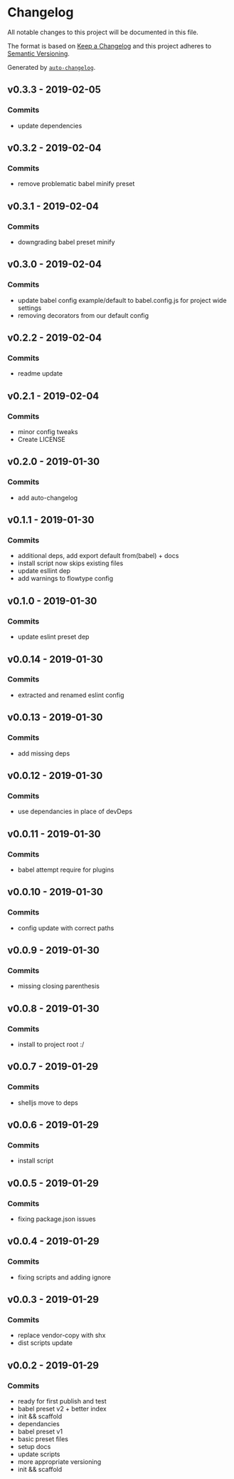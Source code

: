 # Changelog

All notable changes to this project will be documented in this file.

The format is based on [Keep a Changelog](http://keepachangelog.com/en/1.0.0/)
and this project adheres to [Semantic Versioning](http://semver.org/spec/v2.0.0.html).

Generated by [`auto-changelog`](https://github.com/CookPete/auto-changelog).

## v0.3.3 - 2019-02-05

### Commits

- update dependencies 

## v0.3.2 - 2019-02-04

### Commits

- remove problematic babel minify preset 

## v0.3.1 - 2019-02-04

### Commits

- downgrading babel preset minify 

## v0.3.0 - 2019-02-04

### Commits

- update babel config example/default to babel.config.js for project wide settings 
- removing decorators from our default config 

## v0.2.2 - 2019-02-04

### Commits

- readme update 

## v0.2.1 - 2019-02-04

### Commits

- minor config tweaks 
- Create LICENSE 

## v0.2.0 - 2019-01-30

### Commits

- add auto-changelog 

## v0.1.1 - 2019-01-30

### Commits

- additional deps, add export default from(babel) + docs 
- install script now skips existing files 
- update esllint dep 
- add warnings to flowtype config 

## v0.1.0 - 2019-01-30

### Commits

- update eslint preset dep 

## v0.0.14 - 2019-01-30

### Commits

- extracted and renamed eslint config 

## v0.0.13 - 2019-01-30

### Commits

- add missing deps 

## v0.0.12 - 2019-01-30

### Commits

- use dependancies in place of devDeps 

## v0.0.11 - 2019-01-30

### Commits

- babel attempt require for plugins 

## v0.0.10 - 2019-01-30

### Commits

- config update with correct paths 

## v0.0.9 - 2019-01-30

### Commits

- missing closing parenthesis 

## v0.0.8 - 2019-01-30

### Commits

- install to project root :/ 

## v0.0.7 - 2019-01-29

### Commits

- shelljs move to deps 

## v0.0.6 - 2019-01-29

### Commits

- install script 

## v0.0.5 - 2019-01-29

### Commits

- fixing package.json issues 

## v0.0.4 - 2019-01-29

### Commits

- fixing scripts and adding ignore 

## v0.0.3 - 2019-01-29

### Commits

- replace vendor-copy with shx 
- dist scripts update 

## v0.0.2 - 2019-01-29

### Commits

- ready for first publish and test 
- babel preset v2 + better index 
- init && scaffold 
- dependancies 
- babel preset v1 
- basic preset files 
- setup docs 
- update scripts 
- more appropriate versioning 
- init && scaffold 
